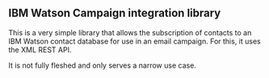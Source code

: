 ## IBM Watson Campaign integration library

This is a very simple library that allows the subscription of contacts to an IBM 
Watson contact database for use in an email campaign. For this, it uses the XML
REST API.

It is not fully fleshed and only serves a narrow use case. 